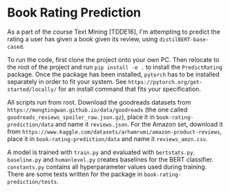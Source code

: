 # Book Rating Prediction
As a part of the course Text Mining [TDDE16], I'm attempting to predict the rating a user has given a book given its review, using `distilBERT-base-cased`. 

To run the code, first clone the project onto your own PC. Then relocate to the root of the project and run `pip install -e .` to install the `PredictRating` package. Once the package has been installed, `pytorch` has to be installed separately in order to fit your system. See `https://pytorch.org/get-started/locally/` for an install command that fits your specification.

All scripts run from root. Download the goodreads datasets from `https://mengtingwan.github.io/data/goodreads` (the one called `goodreads_reviews_spoiler_raw.json.gz`), place it in `book-rating-prediction/data` and name it `reviews.json`. For the Amazon set, download it from `https://www.kaggle.com/datasets/arhamrumi/amazon-product-reviews`, place it in `book-rating-prediction/data` and name it `reviews_amzn.csv`.

A model is trained with `train.py` and evaluated with `bertstats.py`. `baseline.py` and `humanlevel.py` creates baselines for the BERT classifier. `constants.py` contains all hyperparameter values used during training. There are some tests written for the package in `book-rating-prediction/tests`.
